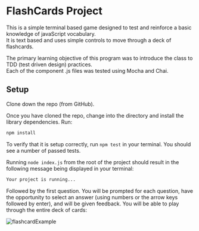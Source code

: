 # FlashCards Project

This is a simple terminal based game designed to test and reinforce a basic knowledge of javaScript vocabulary.  
It is text based and uses simple controls to move through a deck of flashcards.
    
The primary learning objective of this program was to introduce the class to TDD (test driven design) practices.  
Each of the component .js files was tested using Mocha and Chai.

## Setup

Clone down the repo (from GitHub). 

Once you have cloned the repo, change into the directory and install the library dependencies. Run:

```bash
npm install
```

To verify that it is setup correctly, run `npm test` in your terminal. You should see a number of passed tests.

Running `node index.js` from the root of the project should result in the following message being displayed in your terminal: 

```bash
Your project is running...
```

Followed by the first question.  You will be prompted for each question, have the opportunity to select an answer (using numbers or the arrow keys followed by enter), and will be given feedback. You will be able to play through the entire deck of cards:

![flashcardExample](https://user-images.githubusercontent.com/91761276/152470960-f2604239-749d-4284-9222-ebba250a7800.gif)




